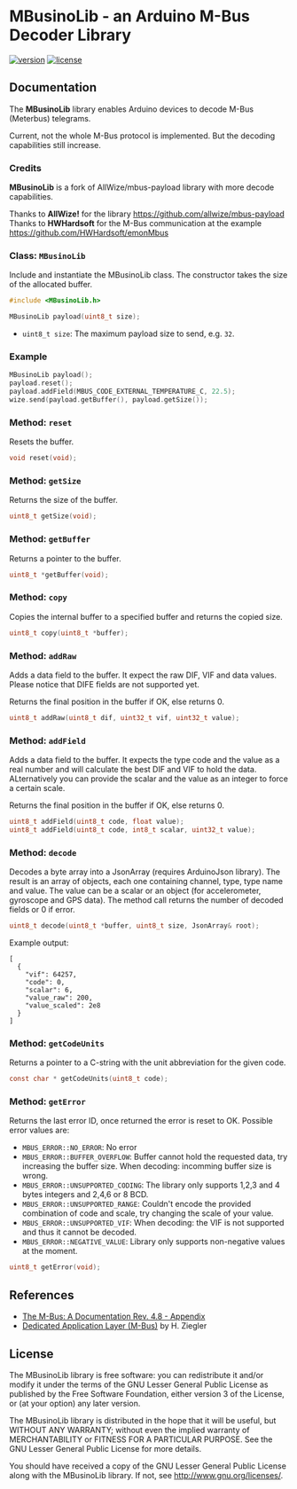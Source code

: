 # MBusinoLib - an Arduino M-Bus Decoder Library

[![version](https://img.shields.io/badge/version-0.1.0-brightgreen.svg)](CHANGELOG.md)
[![license](https://img.shields.io/badge/license-LGPL--3.0-orange.svg)](LICENSE)


## Documentation

The **MBusinoLib** library enables Arduino devices to decode M-Bus (Meterbus) telegrams.

Current, not the whole M-Bus protocol is implemented. But the decoding capabilities still increase.

### Credits

**MBusinoLib** is a fork of AllWize/mbus-payload library with more decode capabilities.

Thanks to **AllWize!** for the library https://github.com/allwize/mbus-payload 
Thanks to **HWHardsoft** for the M-Bus communication at the example https://github.com/HWHardsoft/emonMbus

### Class: `MBusinoLib`

Include and instantiate the MBusinoLib class. The constructor takes the size of the allocated buffer.

```c
#include <MBusinoLib.h>

MBusinoLib payload(uint8_t size);
```

- `uint8_t size`: The maximum payload size to send, e.g. `32`.

### Example

```c
MBusinoLib payload();
payload.reset();
payload.addField(MBUS_CODE_EXTERNAL_TEMPERATURE_C, 22.5);
wize.send(payload.getBuffer(), payload.getSize());
```

### Method: `reset`

Resets the buffer.

```c
void reset(void);
```

### Method: `getSize`

Returns the size of the buffer.

```c
uint8_t getSize(void);
```

### Method: `getBuffer`

Returns a pointer to the buffer.

```c
uint8_t *getBuffer(void);
```

### Method: `copy`

Copies the internal buffer to a specified buffer and returns the copied size.

```c
uint8_t copy(uint8_t *buffer);
```

### Method: `addRaw`

Adds a data field to the buffer. It expect the raw DIF, VIF and data values. Please notice that DIFE fields are not supported yet.

Returns the final position in the buffer if OK, else returns 0.

```c
uint8_t addRaw(uint8_t dif, uint32_t vif, uint32_t value);
```

### Method: `addField`

Adds a data field to the buffer. It expects the type code and the value as a real number and will calculate the best DIF and VIF to hold the data. ALternatively you can provide the scalar and the value as an integer to force a certain scale.

Returns the final position in the buffer if OK, else returns 0.

```c
uint8_t addField(uint8_t code, float value);
uint8_t addField(uint8_t code, int8_t scalar, uint32_t value);
```

### Method: `decode`

Decodes a byte array into a JsonArray (requires ArduinoJson library). The result is an array of objects, each one containing channel, type, type name and value. The value can be a scalar or an object (for accelerometer, gyroscope and GPS data). The method call returns the number of decoded fields or 0 if error.

```c
uint8_t decode(uint8_t *buffer, uint8_t size, JsonArray& root);
```

Example output:

```
[
  {
    "vif": 64257,
    "code": 0,
    "scalar": 6,
    "value_raw": 200,
    "value_scaled": 2e8
  }
]
```

### Method: `getCodeUnits`

Returns a pointer to a C-string with the unit abbreviation for the given code.


```c
const char * getCodeUnits(uint8_t code);
```

### Method: `getError`

Returns the last error ID, once returned the error is reset to OK. Possible error values are:

* `MBUS_ERROR::NO_ERROR`: No error
* `MBUS_ERROR::BUFFER_OVERFLOW`: Buffer cannot hold the requested data, try increasing the buffer size. When decoding: incomming buffer size is wrong.
* `MBUS_ERROR::UNSUPPORTED_CODING`: The library only supports 1,2,3 and 4 bytes integers and 2,4,6 or 8 BCD.
* `MBUS_ERROR::UNSUPPORTED_RANGE`: Couldn't encode the provided combination of code and scale, try changing the scale of your value.
* `MBUS_ERROR::UNSUPPORTED_VIF`: When decoding: the VIF is not supported and thus it cannot be decoded.
* `MBUS_ERROR::NEGATIVE_VALUE`: Library only supports non-negative values at the moment.

```c
uint8_t getError(void);
```

## References

* [The M-Bus: A Documentation Rev. 4.8 - Appendix](https://m-bus.com/assets/downloads/MBDOC48.PDF)
* [Dedicated Application Layer (M-Bus)](https://datasheet.datasheetarchive.com/originals/crawler/m-bus.com/ba82a2f0a320ffda901a2d9814f48c24.pdf) by H. Ziegler

## License


The MBusinoLib library is free software: you can redistribute it and/or modify
it under the terms of the GNU Lesser General Public License as published by
the Free Software Foundation, either version 3 of the License, or
(at your option) any later version.

The MBusinoLib library is distributed in the hope that it will be useful,
but WITHOUT ANY WARRANTY; without even the implied warranty of
MERCHANTABILITY or FITNESS FOR A PARTICULAR PURPOSE.  See the
GNU Lesser General Public License for more details.

You should have received a copy of the GNU Lesser General Public License
along with the MBusinoLib library.  If not, see <http://www.gnu.org/licenses/>.
